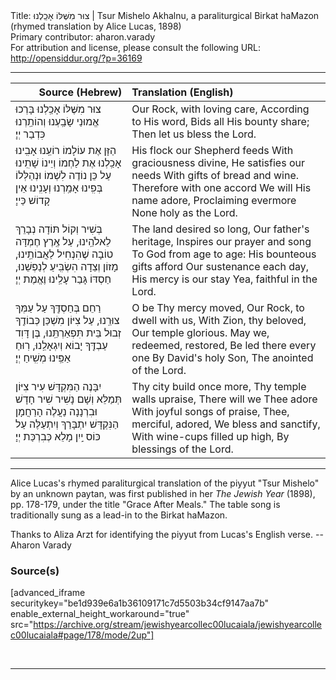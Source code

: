<html>
<head></head>
<body>
Title: צוּר מִשֶּׁלּוֹ אָכַֽלְנוּ | Tsur Mishelo Akhalnu, a paraliturgical Birkat haMazon (rhymed translation by Alice Lucas, 1898)<br />
Primary contributor: aharon.varady<br />
For attribution and license, please consult the following URL: <a href="http://opensiddur.org/?p=36169">http://opensiddur.org/?p=36169</a>
<p />
<hr />

<table style="margin-left: auto;margin-right: auto;" class="draggable">
<thead><tr><th id="x" style="text-align: right;">Source (Hebrew)</th><th style="text-align: left;">Translation (English)</th></tr></thead>
<tbody>
<tr><td style="vertical-align:top;">
<div class="liturgy"><span lang="he">
צוּר מִשֶּׁלּוֹ אָכַֽלְנוּ 
בָּרְכוּ אֱמוּנַי
שָׂבַֽעְנוּ וְהוֹתַֽרְנוּ 
כִּדְבַר יְיָ׃
</span></div></td>
 
<td style="vertical-align:top;">
<div class="english">
Our Rock, with loving care, 
According to His word, 
Bids all His bounty share; 
Then let us bless the Lord. 
</div></td></tr>


<tr><td style="vertical-align:top;">
<div class="liturgy"><span lang="he">
הַזָּן אֶת עוֹלָמוֹ 
רוֹעֵֽנוּ אָבִֽינוּ
אָכַֽלְנוּ אֶת לַחְמוֹ 
וְיֵינוֹ שָׁתִֽינוּ
עַל כֵּן נוֹדֶה לִשְׁמוֹ 
וּנְהַלְּלוֹ בְּפִֽינוּ
אָמַֽרְנוּ וְעָנִֽינוּ 
אֵין קָדוֹשׁ כַּייָ׃
</span></div></td>
 
<td style="vertical-align:top;">
<div class="english">
His flock our Shepherd feeds 
With graciousness divine, 
He satisfies our needs 
With gifts of bread and wine. 
Therefore with one accord 
We will His name adore, 
Proclaiming evermore 
None holy as the Lord. 
</div></td></tr>


<tr><td style="vertical-align:top;">
<div class="liturgy"><span lang="he">
בְּשִׁיר וְקוֹל תּוֹדָה 
נְבָרֵךְ לֵאלֹהֵֽינוּ, 
עַל אֶֽרֶץ חֶמְדָּה טוֹבָה 
שֶׁהִנְחִיל לַאֲבוֹתֵֽינוּ, 
מָזוֹן וְצֵדָה 
הִשְׂבִּֽיעַ לְנַפְשֵׁנוּ, 
חַסְדּוֹ גָּבַר עָלֵֽינוּ 
וֶאֱמֶת יְיָ׃
</span></div></td>
 
<td style="vertical-align:top;">
<div class="english">
The land desired so long, 
Our father's heritage, 
Inspires our prayer and song 
To God from age to age: 
His bounteous gifts afford 
Our sustenance each day, 
His mercy is our stay 
Yea, faithful in the Lord. 
</div></td></tr>


<tr><td style="vertical-align:top;">
<div class="liturgy"><span lang="he">
רַחֵם בְּחַסְדֶּֽךָ 
עַל עַמְּךָ צוּרֵֽנוּ, 
עַל צִיּוֹן מִשְׁכַּן כְּבוֹדֶֽךָ 
זְבוּל בֵּית תִּפְאַרְתֵּֽנוּ, 
בֶּן דָּוִד עַבְדֶּֽךָ 
יָבוֹא וְיִגְאָלֵֽנוּ, 
רֽוּחַ אַפֵּֽינוּ 
מְשִֽׁיחַ יְיָ׃
</span></div></td>
 
<td style="vertical-align:top;">
<div class="english">
O be Thy mercy moved, 
Our Rock, to dwell with us, 
With Zion, thy beloved, 
Our temple glorious. 
May we, redeemed, restored, 
Be led there every one 
By David's holy Son, 
The anointed of the Lord. 
</div></td></tr>


<tr><td style="vertical-align:top;">
<div class="liturgy"><span lang="he">
יִבָּנֶה הַמִּקְדָּשׁ
עִיר צִיּוֹן תְּמַלֵּא 
וְשָׁם נָשִׁיר שִׁיר חָדָשׁ 
וּבִרְנָנָה נַעֲלֶה
הָרַחֲמָן הַנִּקְדָּשׁ 
יִתְבָּרַךְ וְיִתְעַלֶּה
עַל כּוֹס יַֽיִן מָלֵא 
כְּבִרְכַּת יְיָ׃
</span></div></td>
 
<td style="vertical-align:top;">
<div class="english">
Thy city build once more, 
Thy temple walls upraise, 
There will we Thee adore 
With joyful songs of praise, 
Thee, merciful, adored, 
We bless and sanctify, 
With wine-cups filled up high, 
By blessings of the Lord. 
</div></td></tr>
</tbody></table>

<hr />

Alice Lucas's rhymed paraliturgical translation of the piyyut "Tsur Mishelo" by an unknown paytan, was first published in her <em>The Jewish Year</em> (1898), pp. 178-179, under the title "Grace After Meals." The table song is traditionally sung as a lead-in to the Birkat haMazon. 

Thanks to Aliza Arzt for identifying the piyyut from Lucas's English verse. --Aharon Varady 

<h3>Source(s)</h3>

[advanced_iframe securitykey="be1d939e6a1b36109171c7d5503b34cf9147aa7b" enable_external_height_workaround="true" src="https://archive.org/stream/jewishyearcollec00lucaiala/jewishyearcollec00lucaiala#page/178/mode/2up"]

&nbsp;

<hr />

&nbsp;
</body>
</html>